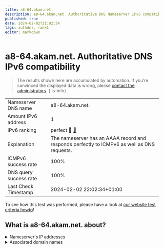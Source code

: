 ```yaml
---
title: a8-64.akam.net.
description: a8-64.akam.net. Authoritative DNS Nameserver IPv6 compatibility
published: true
date: 2024-02-02T21:02:34
tags: authdns, rank1
editor: markdown
---
```


# a8-64.akam.net. Authoritative DNS IPv6 compatibility

> The results shown here are accumulated by automation. If you're convinced the displayed data is wrong, please [contact the administrators](/howto/chat). 
{.is-info}




|   |   |
| - | - |
| Nameserver DNS name | a8-64.akam.net.
| Amount IPv6 address | 1
| IPv6 ranking | perfect :1st_place_medal: [🔗](/howto/ranking) |
| Explanation | The nameserver has an AAAA record and responds perfectly to ICMPv6 as well as DNS requests. |
| ICMPv6 success rate | 100%|
| DNS query success rate | 100% |
| Last Check Timestamp | 2024-02-02 22:02:34+01:00 |

To see how this test was performed, please have a look at [our website test criteria howto](/howto/testcriteria/authdns)!


## What is a8-64.akam.net. about?




<details>
<summary>Nameserver's IP addresses</summary>

2600:1403:a::40

</details>



<details>
<summary>Associated domain names</summary>

www.credit-agricole.fr

</details>

